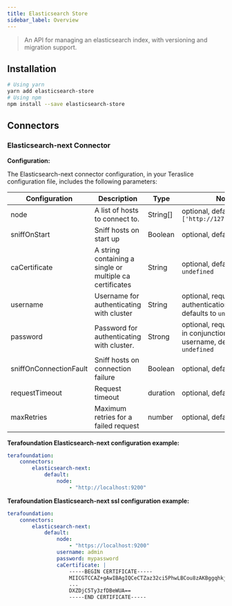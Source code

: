 ```yaml
---
title: Elasticsearch Store
sidebar_label: Overview
---
```


> An API for managing an elasticsearch index, with versioning and migration support.

## Installation

```bash
# Using yarn
yarn add elasticsearch-store
# Using npm
npm install --save elasticsearch-store
```

## Connectors

### Elasticsearch-next Connector

**Configuration:**

The Elasticsearch-next connector configuration, in your Teraslice configuration file, includes the following parameters:

| Configuration | Description | Type |  Notes |
| --------- | -------- | ------ | ------ |
| node | A list of hosts to connect to. | String[] | optional, defaults to `['http://127.0.0.1:9200']` |
| sniffOnStart | Sniff hosts on start up | Boolean | optional, defaults to `false` |
| caCertificate | A string containing a single or multiple ca certificates | String | optional, defaults to `undefined` |
| username | Username for authenticating with cluster | String | optional, required if authentication is enabled, defaults to `undefined` |
| password | Password for authenticating with cluster. | Strong | optional, required if used in conjunction with the username, defaults to `undefined` |
| sniffOnConnectionFault | Sniff hosts on connection failure | Boolean | optional, defaults to `false` |
| requestTimeout | Request timeout | duration | optional, defaults to `120000` |
| maxRetries | Maximum retries for a failed request | number | optional, defaults to `3` |

**Terafoundation Elasticsearch-next configuration example:**

```yaml
terafoundation:
    connectors:
        elasticsearch-next:
            default:
                node:
                    - "http://localhost:9200"

```

**Terafoundation Elasticsearch-next ssl configuration example:**

```yaml
terafoundation:
    connectors:
        elasticsearch-next:
            default:
                node:
                    - "https://localhost:9200"
                username: admin
                password: mypassword
                caCertificate: |
                    -----BEGIN CERTIFICATE-----
                    MIICGTCCAZ+gAwIBAgIQCeCTZaz32ci5PhwLBCou8zAKBggqhkjOPQQDAzBOMQs
                    ...
                    DXZDjC5Ty3zfDBeWUA==
                    -----END CERTIFICATE-----

```
